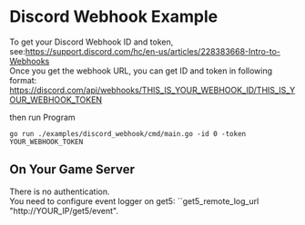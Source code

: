 # Discord Webhook Example

To get your Discord Webhook ID and token, see:https://support.discord.com/hc/en-us/articles/228383668-Intro-to-Webhooks  
Once you get the webhook URL, you can get ID and token in following format:  
https://discord.com/api/webhooks/THIS_IS_YOUR_WEBHOOK_ID/THIS_IS_YOUR_WEBHOOK_TOKEN

then run Program

``go run ./examples/discord_webhook/cmd/main.go -id 0 -token YOUR_WEBHOOK_TOKEN``

## On Your Game Server
There is no authentication.  
You need to configure event logger on get5: ``get5_remote_log_url "http://YOUR_IP/get5/event".  
